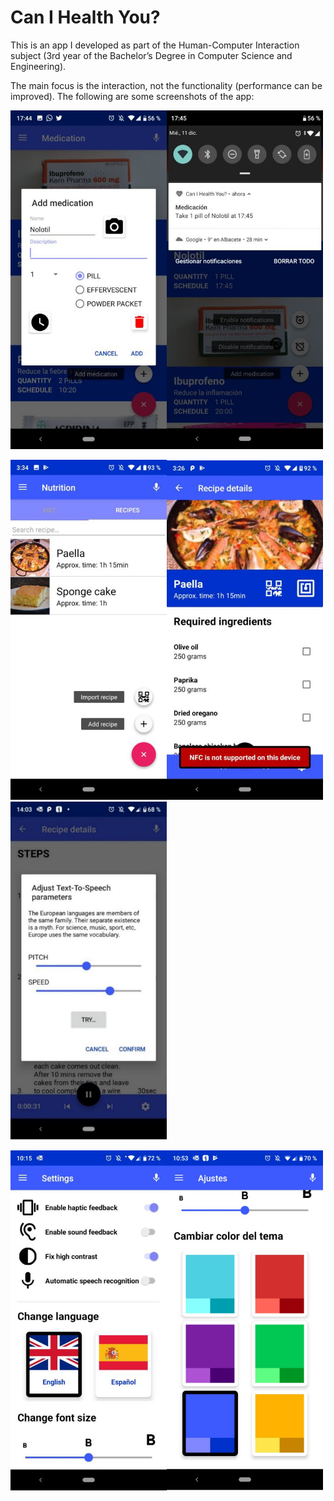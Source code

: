 # Can I Health You?

This is an app I developed as part of the Human-Computer Interaction subject (3rd year of the Bachelor’s Degree in Computer Science and Engineering).

The main focus is the interaction, not the functionality (performance can be improved). The following are some screenshots of the app:

<img src="https://github.com/damogad/CanIHealthYou/blob/master/app_screenshots/medication_1.png?raw=true" width=250><img src="https://github.com/damogad/CanIHealthYou/blob/master/app_screenshots/medication_2.png?raw=true" width=250>

<img src="https://github.com/damogad/CanIHealthYou/blob/master/app_screenshots/nutrition_1.png?raw=true" width=250><img src="https://github.com/damogad/CanIHealthYou/blob/master/app_screenshots/nutrition_2.png?raw=true" width=250><img src="https://github.com/damogad/CanIHealthYou/blob/master/app_screenshots/nutrition_3.png?raw=true" width=250>

<img src="https://github.com/damogad/CanIHealthYou/blob/master/app_screenshots/settings_1.png?raw=true" width=250><img src="https://github.com/damogad/CanIHealthYou/blob/master/app_screenshots/settings_2.png?raw=true" width=250>
